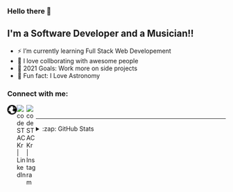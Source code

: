 ### Hello there 👋

## I'm a Software Developer and a Musician!!

- ⚡ I’m currently learning Full Stack Web Developement
- 👯 I love collborating with awesome people
- 🥅 2021 Goals: Work more on side projects
- 🔭 Fun fact: I Love Astronomy 

### Connect with me:

[<img align="left" alt="codeSTACKr.com" width="22px" src="https://raw.githubusercontent.com/iconic/open-iconic/master/svg/globe.svg" />][website]
[<img align="left" alt="codeSTACKr | LinkedIn" width="22px" src="https://cdn.jsdelivr.net/npm/simple-icons@v3/icons/linkedin.svg" />][linkedin]
[<img align="left" alt="codeSTACKr | Instagram" width="22px" src="https://cdn.jsdelivr.net/npm/simple-icons@v3/icons/instagram.svg" />][instagram]

<br />

---

<details>
  <summary>:zap: GitHub Stats</summary>

  <img align="left" alt="Zidaan's GitHub Stats" src="https://github-readme-stats.codestackr.vercel.app/api?username=thzidaan&hide=stars&show_icons=true&theme=dark&hide_border=true" />

</details>

[website]: https://zidaan.dev
[instagram]: https://instagram.com/thzidaan
[linkedin]: https://linkedin.com/in/tahmidul-zidaan-2b973b200

<!--
**thzidaan/Zidaan** is a ✨ _special_ ✨ repository because its `README.md` appears on the front of your GitHub profile.
-->
